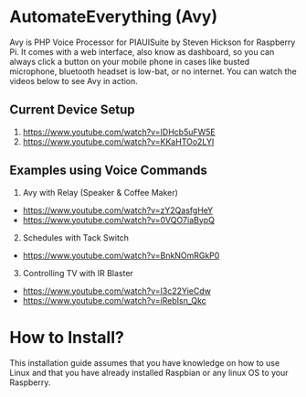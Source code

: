 # AutomateEverything (Avy)
Avy is PHP Voice Processor for PIAUISuite by Steven Hickson for Raspberry Pi. It comes with a web interface, also know as dashboard, so you can always click a button on your mobile phone in cases like busted microphone, bluetooth headset is low-bat, or no internet. You can watch the videos below to see Avy in action.
## Current Device Setup
1. https://www.youtube.com/watch?v=IDHcb5uFW5E
2. https://www.youtube.com/watch?v=KKaHTOo2LYI
## Examples using Voice Commands
1. Avy with Relay (Speaker & Coffee Maker)
+ https://www.youtube.com/watch?v=zY2QasfgHeY
+ https://www.youtube.com/watch?v=0VQO7iaBypQ
2. Schedules with Tack Switch
+ https://www.youtube.com/watch?v=BnkNOmRGkP0
3. Controlling TV with IR Blaster
+ https://www.youtube.com/watch?v=I3c22YieCdw
+ https://www.youtube.com/watch?v=iRebIsn_Qkc

# How to Install?
This installation guide assumes that you have knowledge on how to use Linux and that you have already installed Raspbian or any linux OS to your Raspberry.
